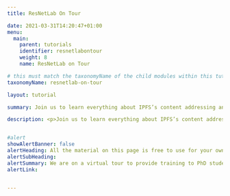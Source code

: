 ```yaml
---
title: ResNetLab On Tour

date: 2021-03-31T14:20:47+01:00
menu:
  main:
    parent: tutorials
    identifier: resnetlabontour
    weight: 8
    name: ResNetLab on Tour

# this must match the taxonomyName of the child modules within this tutorial for them to render properly on the list page
taxonomyName: resnetlab-on-tour

layout: tutorial

summary: Join us to learn everything about IPFS’s content addressing and content routing subsystems, its content exchange strategies, and how IPFS deals with dynamic, mutable content.

description: <p>Join us to learn everything about IPFS’s content addressing and content routing subsystems, its content exchange strategies, and how IPFS deals with dynamic, mutable content.</p> <br /><p>Watch the tutorials to acquire all the background you need in order to start your project on IPFS and the Web 3.0 stack and <a href="https://github.com/protocol/ResNetLab/discussions/categories/resnetlab-on-tour-tutorial-q-a">get involved in the discussion</a>.</p> <br /><p>All the material on this page is free to use for your own course, talk, or university module.</p>


#alert
showAlertBanner: false
alertHeading: All the material on this page is free to use for your own course, talk, or university module. Make sure you take advantage of it!
alertSubHeading:
alertSummary: We are on a virtual tour to provide training to PhD students, researchers and academics on the founding principles, operational details and inner workings of the IPFS Architecture.
alertLink:


---
```

